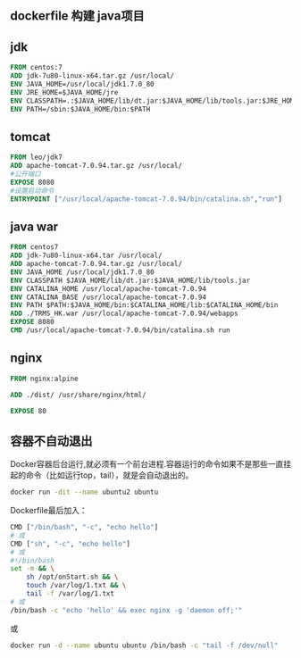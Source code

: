 
## dockerfile 构建 java项目

## jdk
```Dockerfile
FROM centos:7
ADD jdk-7u80-linux-x64.tar.gz /usr/local/
ENV JAVA_HOME=/usr/local/jdk1.7.0_80
ENV JRE_HOME=$JAVA_HOME/jre
ENV CLASSPATH=.:$JAVA_HOME/lib/dt.jar:$JAVA_HOME/lib/tools.jar:$JRE_HOME/lib:$CLASSPATH
ENV PATH=/sbin:$JAVA_HOME/bin:$PATH
```

## tomcat
```Dockerfile
FROM leo/jdk7
ADD apache-tomcat-7.0.94.tar.gz /usr/local/
#公开端口
EXPOSE 8080
#设置启动命令
ENTRYPOINT ["/usr/local/apache-tomcat-7.0.94/bin/catalina.sh","run"]

```

## java war
```Dockerfile
FROM centos7
ADD jdk-7u80-linux-x64.tar /usr/local/
ADD apache-tomcat-7.0.94.tar.gz /usr/local/
ENV JAVA_HOME /usr/local/jdk1.7.0_80
ENV CLASSPATH $JAVA_HOME/lib/dt.jar:$JAVA_HOME/lib/tools.jar
ENV CATALINA_HOME /usr/local/apache-tomcat-7.0.94
ENV CATALINA_BASE /usr/local/apache-tomcat-7.0.94
ENV PATH $PATH:$JAVA_HOME/bin:$CATALINA_HOME/lib:$CATALINA_HOME/bin
ADD ./TRMS_HK.war /usr/local/apache-tomcat-7.0.94/webapps
EXPOSE 8080
CMD /usr/local/apache-tomcat-7.0.94/bin/catalina.sh run

```


## nginx
```Dockerfile
FROM nginx:alpine

ADD ./dist/ /usr/share/nginx/html/

EXPOSE 80

```


## 容器不自动退出
Docker容器后台运行,就必须有一个前台进程.容器运行的命令如果不是那些一直挂起的命令（比如运行top，tail），就是会自动退出的。

```bash
docker run -dit --name ubuntu2 ubuntu
```

Dockerfile最后加入：
```bash
CMD ["/bin/bash", "-c", "echo hello"]
# 或
CMD ["sh", "-c", "echo hello"]
# 或
#!/bin/bash
set -m && \
    sh /opt/onStart.sh && \
    touch /var/log/1.txt && \
    tail -f /var/log/1.txt
# 或
/bin/bash -c "echo 'hello' && exec nginx -g 'daemon off;'"
```
或
```bash
docker run -d --name ubuntu ubuntu /bin/bash -c "tail -f /dev/null"
```
